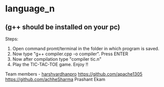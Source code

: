 # language_n
## (g++ should be installed on your pc)
Steps:
1. Open command promt/terminal in the folder in which program is saved.
2. Now type "g++ compiler.cpp -o compiler". Press ENTER
3. Now after compilation type "compiler tic.n"
4. Play the TIC-TAC-TOE game. Enjoy !!

Team members - 
[harshvardhanpro](https://github.com/harshvardhanpro)
https://github.com/apache1305
https://github.com/achheSharma
Prashant
Ekam
               
